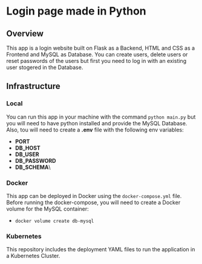 # Login page made in Python

## Overview
This app is a login website built on Flask as a Backend, HTML and CSS as a Frontend and MySQL as Database. You can create users, delete users or reset passwords of the users but first you need to log in with an existing user stogered in the Database. 

## Infrastructure
### Local
You can run this app in your machine with the command `python main.py` but you will need to have python installed and provide the MySQL Database. Also, tou will need to create a **.env** file with the following env variables:
- **PORT**
- **DB_HOST**
- **DB_USER**
- **DB_PASSWORD**
- **DB_SCHEMA**\

### Docker
This app can be deployed in Docker using the `docker-compose.yml` file. Before running the docker-compose, you will need to create a Docker volume for the MySQL container:
- `docker volume create db-mysql`

### Kubernetes
This repository includes the deployment YAML files to run the application in a Kubernetes Cluster.